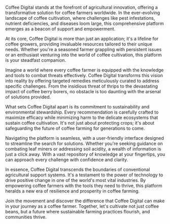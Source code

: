 Coffee Digital stands at the forefront of agricultural innovation, offering a transformative solution for coffee farmers worldwide. In the ever-evolving landscape of coffee cultivation, where challenges like pest infestations, nutrient deficiencies, and diseases loom large, this comprehensive platform emerges as a beacon of support and empowerment.

At its core, Coffee Digital is more than just an application; it's a lifeline for coffee growers, providing invaluable resources tailored to their unique needs. Whether you're a seasoned farmer grappling with persistent issues or an enthusiast venturing into the world of coffee cultivation, this platform is your steadfast companion.

Imagine a world where every coffee farmer is equipped with the knowledge and tools to combat threats effectively. Coffee Digital transforms this vision into reality by offering targeted remedies meticulously curated to address specific challenges. From the insidious threat of thrips to the devastating impact of coffee berry borers, no obstacle is too daunting with the arsenal of solutions provided.

What sets Coffee Digital apart is its commitment to sustainability and environmental stewardship. Every recommendation is carefully crafted to maximize efficacy while minimizing harm to the delicate ecosystems that sustain coffee cultivation. It's not just about protecting crops; it's about safeguarding the future of coffee farming for generations to come.

Navigating the platform is seamless, with a user-friendly interface designed to streamline the search for solutions. Whether you're seeking guidance on combating leaf miners or addressing soil acidity, a wealth of information is just a click away. With a vast repository of knowledge at your fingertips, you can approach every challenge with confidence and clarity.

In essence, Coffee Digital transcends the boundaries of conventional agricultural support systems. It's a testament to the power of technology to drive positive change in one of the world's most vital industries. By empowering coffee farmers with the tools they need to thrive, this platform heralds a new era of resilience and prosperity in coffee farming.

Join the movement and discover the difference that Coffee Digital can make in your journey as a coffee farmer. Together, let's cultivate not just coffee beans, but a future where sustainable farming practices flourish, and communities thrive.




